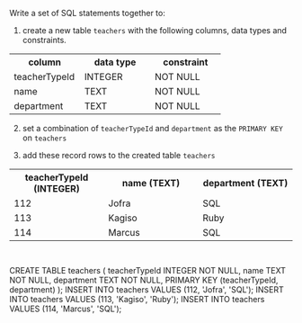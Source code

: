Write a set of SQL statements together to:

1. create a new table `teachers` with the following columns, data types and constraints.

<table>
    <tr>
        <th width='33%'>column</th>
        <th width='33%'>data type</th>
        <th width='33%'>constraint</th>
    </tr>
    <tr>
        <td width='33%'>teacherTypeId</td>
        <td width='33%'>INTEGER</td>
        <td width='33%'>NOT NULL</td>
    </tr>
    <tr>
        <td width='33%'>name</td>
        <td width='33%'>TEXT</td>
        <td width='33%'>NOT NULL</td>
    </tr>
    <tr>
        <td width='33%'>department</td>
        <td width='33%'>TEXT</td>
        <td width='33%'>NOT NULL</td>
    </tr>
</table>

2. set a combination of `teacherTypeId` and `department` as the `PRIMARY KEY` on `teachers`

3. add these record rows to the created table `teachers`

<table>
    <tr>
        <th width='33%'>teacherTypeId (INTEGER)</th>
        <th width='33%'>name (TEXT)</th>
        <th width='33%'>department (TEXT)</th>
    </tr>
    <tr>
        <td width='33%'>112</td>
        <td width='33%'>Jofra</td>
        <td width='33%'>SQL</td>
    </tr>
    <tr>
        <td width='33%'>113</td>
        <td width='33%'>Kagiso</td>
        <td width='33%'>Ruby</td>
    </tr>
    <tr>
        <td width='33%'>114</td>
        <td width='33%'>Marcus</td>
        <td width='33%'>SQL</td>
    </tr>
</table>



<codeblock language="sql" dbName="students3-v1.db" focusTableAfterRun="teachers" type="exercise" testMode="fixedInput">
<code>

</code>

<solution>
CREATE TABLE teachers (
                        teacherTypeId INTEGER NOT NULL,
                        name TEXT NOT NULL,
                        department TEXT NOT NULL,
                        PRIMARY KEY (teacherTypeId, department)
                      );
INSERT INTO teachers VALUES (112, 'Jofra', 'SQL');
INSERT INTO teachers VALUES (113, 'Kagiso', 'Ruby');
INSERT INTO teachers VALUES (114, 'Marcus', 'SQL');
</solution>
</codeblock>
